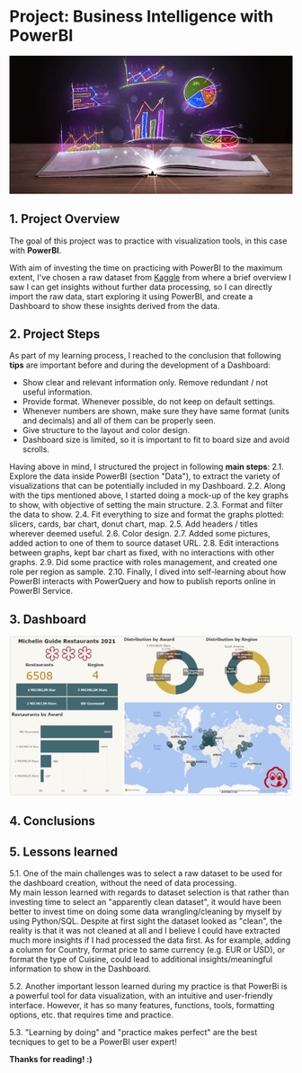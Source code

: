 # Project: Business Intelligence with PowerBI
![cover](pictures/cover.jpg)

## 1. Project Overview
The goal of this project was to practice with visualization tools, in this case with **PowerBI**.

With aim of investing the time on practicing with PowerBI to the maximum extent, I've chosen a raw dataset from [Kaggle](https://www.kaggle.com/datasets/ngshiheng/michelin-guide-restaurants-2021) from where a brief overview I saw I can get insights without further data processing, so I can directly import the raw data, start exploring it using PowerBI, and create a Dashboard to show these insights derived from the data.

## 2. Project Steps 
As part of my learning process, I reached to the conclusion that following **tips** are important before and during the development of a Dashboard:
- Show clear and relevant information only. Remove redundant / not useful information.
- Provide format. Whenever possible, do not keep on default settings.
- Whenever numbers are shown, make sure they have same format (units and decimals) and all of them can be properly seen.
- Give structure to the layout and color design.
- Dashboard size is limited, so it is important to fit to board size and avoid scrolls.

Having above in mind, I structured the project in following **main steps**:
2.1. Explore the data inside PowerBI (section "Data"), to extract the variety of visualizations that can be potentially included in my Dashboard.
2.2. Along with the tips mentioned above, I started doing a mock-up of the key graphs to show, with objective of setting the main structure. 
2.3. Format and filter the data to show. 
2.4. Fit everything to size and format the graphs plotted: slicers, cards, bar chart, donut chart, map.
2.5. Add headers / titles wherever deemed useful. 
2.6. Color design.
2.7. Added some pictures, added action to one of them to source dataset URL.
2.8. Edit interactions between graphs, kept bar chart as fixed, with no interactions with other graphs.
2.9. Did some practice with roles management, and created one role per region as sample. 
2.10. Finally, I dived into self-learning about how PowerBI interacts with PowerQuery and how to publish reports online in PowerBI Service.

## 3. Dashboard
![dashboard](pictures/dashboard.JPG)

## 4. Conclusions 

## 5. Lessons learned

5.1. One of the main challenges was to select a raw dataset to be used for the dashboard creation, without the need of data processing.  
My main lesson learned with regards to dataset selection is that rather than investing time to select an "apparently clean dataset", it would have been better to invest time on doing some data wrangling/cleaning by myself by using Python/SQL.
Despite at first sight the dataset looked as "clean", the reality is that it was not cleaned at all and I believe I could have extracted much more insights if I had processed the data first. 
As for example, adding a column for Country, format price to same currency (e.g. EUR or USD), or format the type of Cuisine, could lead to additional insights/meaningful information to show in the Dashboard. 

5.2. Another important lesson learned during my practice is that PowerBi is a powerful tool for data visualization, with an intuitive and user-friendly interface.
However, it has so many features, functions, tools, formatting options, etc. that requires time and practice. 

5.3. "Learning by doing" and "practice makes perfect" are the best tecniques to get to be a PowerBI user expert!

**Thanks for reading! :)**

